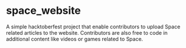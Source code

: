 # space_website
A simple hacktoberfest project that enable contributors to upload Space related articles to the website. Contributors are also free to code in additional content like videos or games related to Space.
